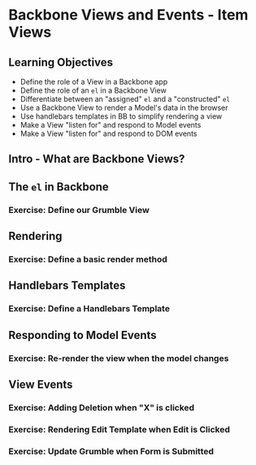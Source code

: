 # Backbone Views and Events - Item Views

## Learning Objectives

- Define the role of a View in a Backbone app
- Define the role of an `el` in a Backbone View
- Differentiate between an "assigned" `el` and a "constructed" `el`
- Use a Backbone View to render a Model's data in the browser
- Use handlebars templates in BB to simplify rendering a view
- Make a View "listen for" and respond to Model events
- Make a View "listen for" and respond to DOM events


## Intro - What are Backbone Views?

## The `el` in Backbone
### Exercise: Define our Grumble View

## Rendering
### Exercise: Define a basic render method

## Handlebars Templates
### Exercise: Define a Handlebars Template

## Responding to Model Events
### Exercise: Re-render the view when the model changes

## View Events
### Exercise: Adding Deletion when "X" is clicked
### Exercise: Rendering Edit Template when Edit is Clicked
### Exercise: Update Grumble when Form is Submitted
